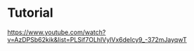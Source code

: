 # Tutorial 

https://www.youtube.com/watch?v=AzDPSb62kik&list=PLSif7OLhlVylVx6deIcy9_-372mJayqwT




